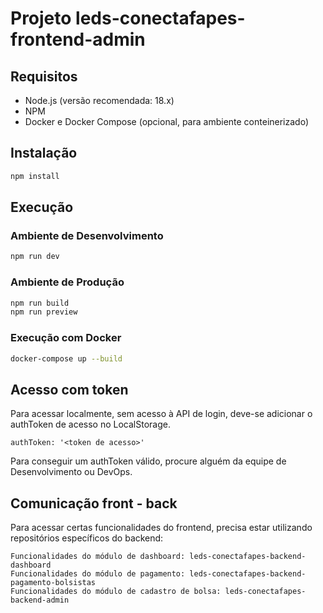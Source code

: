 # Projeto leds-conectafapes-frontend-admin #

## Requisitos ##
- Node.js (versão recomendada: 18.x)
- NPM
- Docker e Docker Compose (opcional, para ambiente conteinerizado)

## Instalação ##
```sh
npm install
```

## Execução ##

### Ambiente de Desenvolvimento ###
```sh
npm run dev
```

### Ambiente de Produção ###
```sh
npm run build
npm run preview
```

### Execução com Docker ###
```sh
docker-compose up --build
```

## Acesso com token ##
Para acessar localmente, sem acesso à API de login, deve-se adicionar o authToken de acesso no LocalStorage.
```
authToken: '<token de acesso>'
```
Para conseguir um authToken válido, procure alguém da equipe de Desenvolvimento ou DevOps.

## Comunicação front - back ##
Para acessar certas funcionalidades do frontend, precisa estar utilizando repositórios específicos do backend:

```
Funcionalidades do módulo de dashboard: leds-conectafapes-backend-dashboard
Funcionalidades do módulo de pagamento: leds-conectafapes-backend-pagamento-bolsistas
Funcionalidades do módulo de cadastro de bolsa: leds-conectafapes-backend-admin
```